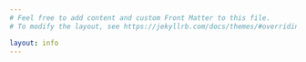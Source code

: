 ```yaml
---
# Feel free to add content and custom Front Matter to this file.
# To modify the layout, see https://jekyllrb.com/docs/themes/#overriding-theme-defaults

layout: info
---
```

